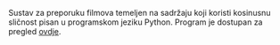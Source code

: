 Sustav za preporuku filmova temeljen na sadržaju koji koristi kosinusnu sličnost pisan u programskom jeziku Python. 
Program je dostupan za pregled [ovdje](https://horsolic-sistem-za-preporuku-filmova--program-0abzas.streamlitapp.com/).
